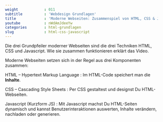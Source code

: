 ```yaml
---
weight            : 011
subtitle          : 'Webdesign Grundlagen'
title             : 'Moderne Webseiten: Zusammenspiel von HTML, CSS & Javascript'
youtube           : nWdAmJdeeYw
categories        : html-grundlagen
slug              : html-css-javascript
---
```

Die drei Grundpfeiler moderner Webseiten sind die drei Techniken HTML, CSS und Javascript. Wie sie zusammen funktionieren erklärt das Video.
<!--more-->

Moderne Webseiten setzen sich in der Regel aus drei Komponenten zusammen:

HTML – Hypertext Markup Language
:   Im HTML-Code speichert man die **Inhalte**.

CSS – Cascading Style Sheets
:   Per CSS gestaltest und designst Du HTML-Webseiten.

Javascript (Kurzform JS)
:   Mit Javascript machst Du HTML-Seiten dynamisch und kannst Benutzerinteraktionen auswerten, Inhalte verändern, nachladen oder generieren.
